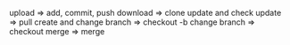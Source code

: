 upload => add, commit, push
download => clone
update and check update => pull 
create and change branch => checkout -b 
change branch => checkout 
merge => merge
